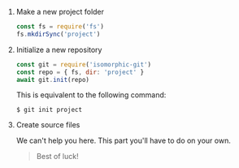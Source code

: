 1. Make a new project folder
   ```js
   const fs = require('fs')
   fs.mkdirSync('project')
   ```
1. Initialize a new repository
   ```js
   const git = require('isomorphic-git')
   const repo = { fs, dir: 'project' }
   await git.init(repo)
   ```
   This is equivalent to the following command:

       $ git init project
1. Create source files

   We can't help you here.
   This part you'll have to do on your own.

   > Best of luck!
